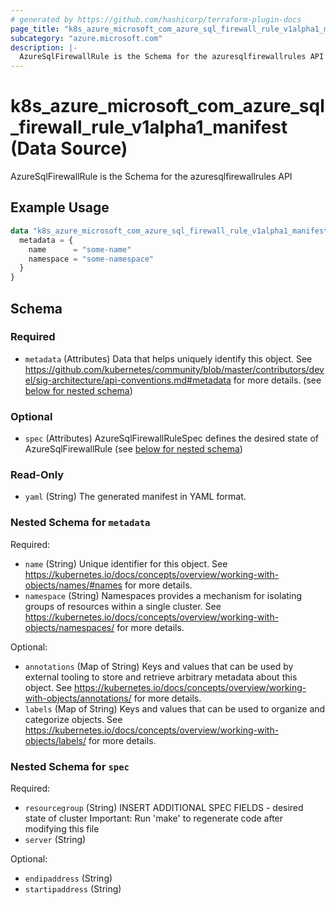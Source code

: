 ```yaml
---
# generated by https://github.com/hashicorp/terraform-plugin-docs
page_title: "k8s_azure_microsoft_com_azure_sql_firewall_rule_v1alpha1_manifest Data Source - terraform-provider-k8s"
subcategory: "azure.microsoft.com"
description: |-
  AzureSqlFirewallRule is the Schema for the azuresqlfirewallrules API
---
```


# k8s_azure_microsoft_com_azure_sql_firewall_rule_v1alpha1_manifest (Data Source)

AzureSqlFirewallRule is the Schema for the azuresqlfirewallrules API

## Example Usage

```terraform
data "k8s_azure_microsoft_com_azure_sql_firewall_rule_v1alpha1_manifest" "example" {
  metadata = {
    name      = "some-name"
    namespace = "some-namespace"
  }
}
```

<!-- schema generated by tfplugindocs -->
## Schema

### Required

- `metadata` (Attributes) Data that helps uniquely identify this object. See https://github.com/kubernetes/community/blob/master/contributors/devel/sig-architecture/api-conventions.md#metadata for more details. (see [below for nested schema](#nestedatt--metadata))

### Optional

- `spec` (Attributes) AzureSqlFirewallRuleSpec defines the desired state of AzureSqlFirewallRule (see [below for nested schema](#nestedatt--spec))

### Read-Only

- `yaml` (String) The generated manifest in YAML format.

<a id="nestedatt--metadata"></a>
### Nested Schema for `metadata`

Required:

- `name` (String) Unique identifier for this object. See https://kubernetes.io/docs/concepts/overview/working-with-objects/names/#names for more details.
- `namespace` (String) Namespaces provides a mechanism for isolating groups of resources within a single cluster. See https://kubernetes.io/docs/concepts/overview/working-with-objects/namespaces/ for more details.

Optional:

- `annotations` (Map of String) Keys and values that can be used by external tooling to store and retrieve arbitrary metadata about this object. See https://kubernetes.io/docs/concepts/overview/working-with-objects/annotations/ for more details.
- `labels` (Map of String) Keys and values that can be used to organize and categorize objects. See https://kubernetes.io/docs/concepts/overview/working-with-objects/labels/ for more details.


<a id="nestedatt--spec"></a>
### Nested Schema for `spec`

Required:

- `resourcegroup` (String) INSERT ADDITIONAL SPEC FIELDS - desired state of cluster Important: Run 'make' to regenerate code after modifying this file
- `server` (String)

Optional:

- `endipaddress` (String)
- `startipaddress` (String)
